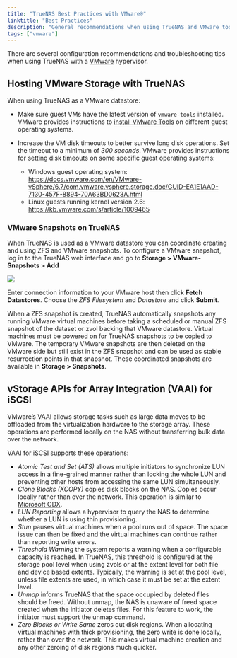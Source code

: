 ```yaml
---
title: "TrueNAS Best Practices with VMware®"
linktitle: "Best Practices"
description: "General recommendations when using TrueNAS and VMware together."
tags: ["vmware"]
---
```


There are several configuration recommendations and troubleshooting tips when using TrueNAS with a [VMware](https://www.vmware.com/) hypervisor.

## Hosting VMware Storage with TrueNAS

When using TrueNAS as a VMware datastore:

* Make sure guest VMs have the latest version of `vmware-tools` installed.
  VMware provides instructions to [install VMware Tools](https://www.vmware.com/support/ws5/doc/new_guest_tools_ws.html) on different guest operating systems.

* Increase the VM disk timeouts to better survive long disk operations.
  Set the timeout to a minimum of *300 seconds*.
  VMware provides instructions for setting disk timeouts on some specific guest operating systems:

  * Windows guest operating system: https://docs.vmware.com/en/VMware-vSphere/6.7/com.vmware.vsphere.storage.doc/GUID-EA1E1AAD-7130-457F-8894-70A63BD0623A.html
  * Linux guests running kernel version 2.6: https://kb.vmware.com/s/article/1009465

### VMware Snapshots on TrueNAS

When TrueNAS is used as a VMware datastore you can coordinate creating and using ZFS and VMware snapshots.
To configure a VMware snapshot, log in to the TrueNAS web interface and go to **Storage > VMware-Snapshots > Add**

<img src="/images/StoragevmWareSnapshots.png">

Enter connection information to your VMware host then click **Fetch Datastores**.
Choose the *ZFS Filesystem* and *Datastore* and click **Submit**.

When a ZFS snapshot is created, TrueNAS automatically snapshots any running VMware virtual machines before taking a scheduled or manual ZFS snapshot of the dataset or zvol backing that VMware datastore.
Virtual machines must be powered on for TrueNAS snapshots to be copied to VMware.
The temporary VMware snapshots are then deleted on the VMware side but still exist in the ZFS snapshot and can be used as stable resurrection points in that snapshot.
These coordinated snapshots are available in **Storage > Snapshots**.

## vStorage APIs for Array Integration (VAAI) for iSCSI

VMware’s VAAI allows storage tasks such as large data moves to be offloaded from the virtualization hardware to the storage array.
These operations are performed locally on the NAS without transferring bulk data over the network.

VAAI for iSCSI supports these operations:

* *Atomic Test and Set (ATS)* allows multiple initiators to synchronize LUN access in a fine-grained manner rather than locking the whole LUN and preventing other hosts from accessing the same LUN simultaneously.
* *Clone Blocks (XCOPY)* copies disk blocks on the NAS.
  Copies occur locally rather than over the network.
  This operation is similar to [Microsoft ODX](https://docs.microsoft.com/en-us/windows-hardware/drivers/storage/offloaded-data-transfer).
* *LUN Reporting* allows a hypervisor to query the NAS to determine whether a LUN is using thin provisioning.
* *Stun* pauses virtual machines when a pool runs out of space.
  The space issue can then be fixed and the virtual machines can continue rather than reporting write errors.
* *Threshold Warning* the system reports a warning when a configurable capacity is reached.
  In TrueNAS, this threshold is configured at the storage pool level when using zvols or at the extent level for both file and device based extents.
  Typically, the warning is set at the pool level, unless file extents are used, in which case it must be set at the extent level.
* *Unmap* informs TrueNAS that the space occupied by deleted files should be freed.
  Without unmap, the NAS is unaware of freed space created when the initiator deletes files.
  For this feature to work, the initiator must support the unmap command.
* *Zero Blocks or Write Same* zeros out disk regions.
  When allocating virtual machines with thick provisioning, the zero write is done locally, rather than over the network.
  This makes virtual machine creation and any other zeroing of disk regions much quicker.

